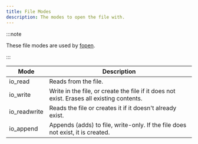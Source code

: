 ```yaml
---
title: File Modes
description: The modes to open the file with.
---
```


:::note

These file modes are used by [fopen](../functions/fopen).

:::

| Mode         | Description                                                                               |
| ------------ | ----------------------------------------------------------------------------------------- |
| io_read      | Reads from the file.                                                                      |
| io_write     | Write in the file, or create the file if it does not exist. Erases all existing contents. |
| io_readwrite | Reads the file or creates it if it doesn't already exist.                                 |
| io_append    | Appends (adds) to file, write-only. If the file does not exist, it is created.            |
